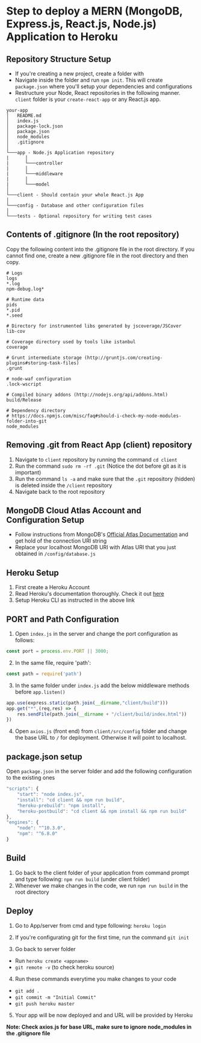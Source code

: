 # Step to deploy a MERN (MongoDB, Express.js, React.js, Node.js) Application to Heroku

## Repository Structure Setup

* If you're creating a new project, create a folder with <appname>
* Navigate inside the folder and run ```npm init```. This will create ```package.json``` where you'll setup your dependencies and configurations
* Restructure your Node, React repositories in the following manner. ```client``` folder is your ```create-react-app``` or any React.js app. 


```
your-app
│   README.md   
│   index.js   
│   package-lock.json   
│   package.json   
│   node_modules   
│   .gitignore   
│
└───app - Node.js Application repository
|      │
|      └───controller
|      │
|      └───middleware
|      │
|      └───model
│
└───client - Should contain your whole React.js App
│
└───config - Database and other configuration files
│
└───tests - Optional repository for writing test cases
```

## Contents of .gitignore (In the root repository)

Copy the following content into the .gitignore file in the root directory. If you cannot find one, create a new .gitignore file in the root directory and then copy.

```
# Logs
logs
*.log
npm-debug.log*

# Runtime data
pids
*.pid
*.seed

# Directory for instrumented libs generated by jscoverage/JSCover
lib-cov

# Coverage directory used by tools like istanbul
coverage

# Grunt intermediate storage (http://gruntjs.com/creating-plugins#storing-task-files)
.grunt

# node-waf configuration
.lock-wscript

# Compiled binary addons (http://nodejs.org/api/addons.html)
build/Release

# Dependency directory
# https://docs.npmjs.com/misc/faq#should-i-check-my-node-modules-folder-into-git
node_modules

```

## Removing .git from React App (client) repository

1. Navigate to ```client``` repository by running the command ```cd client```
2. Run the command ```sudo rm -rf .git``` (Notice the dot before git as it is important)
3. Run the command ```ls -a``` and make sure that the ```.git``` repository (hidden) is deleted inside the ```/client``` repository
4. Navigate back to the root repository

## MongoDB Cloud Atlas Account and Configuration Setup

* Follow instructions from MongoDB's [Official Atlas Documentation](https://docs.mongodb.com/manual/tutorial/atlas-free-tier-setup/) and get hold of the connection URI string
* Replace your localhost MongoDB URI with Atlas URI that you just obtained in ```/config/database.js```

## Heroku Setup

1. First create a Heroku Account
2. Read Heroku's documentation thoroughly. Check it out [here](https://devcenter.heroku.com/articles/getting-started-with-nodejs#set-up)
3. Setup Heroku CLI as instructed in the above link

## PORT and Path Configuration

1. Open ```index.js``` in the server and change the port configuration as follows:

```javascript
const port = process.env.PORT || 3000; 
```
2. In the same file, require 'path': 
```javascript 
const path = require('path') 
```
3. In the same folder under ```index.js``` add the below middleware methods before ```app.listen()```
```javascript
app.use(express.static(path.join(__dirname,"client/build"))) 
app.get("*",(req,res) => { 
    res.sendFile(path.join(__dirname + "/client/build/index.html")) 
}) 
```

4. Open ```axios.js``` (front end) from ```client/src/config``` folder and change the base URL to ```/``` for deployment. Otherwise it will point to localhost.

## package.json setup

Open ```package.json``` in the server folder and add the following configuration to the existing ones

```javascript
"scripts": {
    "start": "node index.js",
    "install": "cd client && npm run build",
    "heroku-prebuild": "npm install",
    "heroku-postbuild": "cd client && npm install && npm run build"
}, 
"engines": {
    "node": "^10.3.0", 
    "npm": "^6.8.0" 
}
```
## Build

1. Go back to the client folder of your application from command prompt and type following: ```npm run build``` (under client folder)
2. Whenever we make changes in the code, we run ```npm run build``` in the root directory 

## Deploy

1. Go to App/server from cmd and type following: ```heroku login``` 

2. If you're configurating git for the first time, run the command ```git init```

3. Go back to server folder
- Run ```heroku create <appname>```
- ```git remote -v``` (to check heroku source)

4. Run these commands everytime you make changes to your code
- ```git add .```
- ```git commit -m "Initial Commit"```
- ```git push heroku master```

5. Your app will be now deployed and and URL will be provided by Heroku

**Note: Check axios.js for base URL, make sure to ignore node_modules in the .gitignore file**
